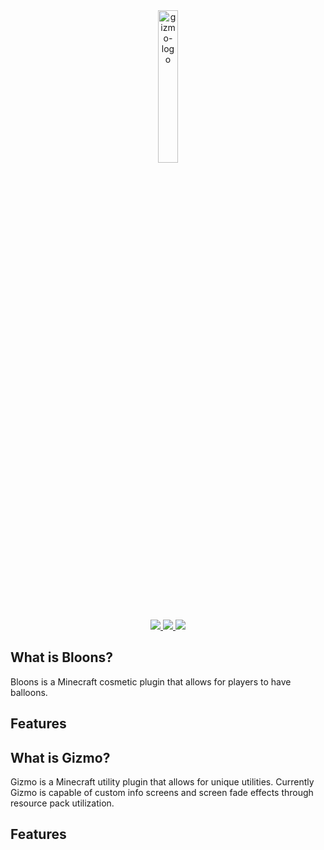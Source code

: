 <div align="center">
  <img width="25%" src="https://jeqo.net/images/gizmo-logo.png" alt="gizmo-logo">
  <br>
</div>

<div align="center">
  <a href="https://jeqo.net/gizmo" alt="jeqo">
    <img src="https://img.shields.io/badge/jeqo.net-gizmo">
  </a>
  <a href="https://www.spigotmc.org/resources/authors/jeqo.9929/" alt="spigot">
    <img src="https://img.shields.io/badge/spigot-bloons">
  </a>
  <a href="https://jeqo.net/discord" alt="discord">
    <img src="https://img.shields.io/discord/902495259517394944?label=discord&logo=discord">
  </a>
</div>

## What is Bloons?
Bloons is a Minecraft cosmetic plugin that allows for players to have balloons.

## Features


## What is Gizmo?
Gizmo is a Minecraft utility plugin that allows for unique utilities. Currently Gizmo is capable of custom info screens and screen fade effects through resource pack utilization.

## Features
